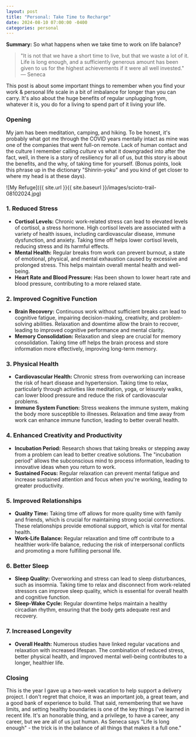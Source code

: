 ```yaml
---
layout: post  
title: "Personal: Take Time to Recharge"  
date: 2024-08-10 07:00:00 -0400  
categories: personal  
---
```


**Summary:** So what happens when we take time to work on life balance?

> "It is not that we have a short time to live, but that we waste a lot of it. Life is long enough, and a sufficiently generous amount has been given to us for the highest achievements if it were all well invested." — Seneca

This post is about some important things to remember when you find your work & personal life scale in a bit of imbalance for longer than you can carry. It's also about the huge benefits of regular unplugging from, whatever it is, you do for a living to spend part of it living your life.

<!--more-->

### Opening

My jam has been meditation, camping, and hiking. To be honest, it's probably what got me through the COVID years mentally intact as mine was one of the companies that went full-on remote. Lack of human contact and the culture I remember calling *culture* vs what it downgraded into after the fact, well, in there is a story of resiliency for all of us, but this story is about the benefits, and the why, of taking time for yourself. (Bonus points, look this phrase up in the dictionary "Shinrin-yoku" and you kind of get closer to where my head is at these days).

![My Refuge]({{ site.url }}{{ site.baseurl }}/images/scioto-trail-08102024.jpg)

### 1. **Reduced Stress**
   - **Cortisol Levels:** Chronic work-related stress can lead to elevated levels of cortisol, a stress hormone. High cortisol levels are associated with a variety of health issues, including cardiovascular disease, immune dysfunction, and anxiety. Taking time off helps lower cortisol levels, reducing stress and its harmful effects.
   - **Mental Health:** Regular breaks from work can prevent burnout, a state of emotional, physical, and mental exhaustion caused by excessive and prolonged stress. This helps maintain overall mental health and well-being.
   - **Heart Rate and Blood Pressure:** Has been shown to lower heart rate and blood pressure, contributing to a more relaxed state.
  
### 2. **Improved Cognitive Function**
   - **Brain Recovery:** Continuous work without sufficient breaks can lead to cognitive fatigue, impairing decision-making, creativity, and problem-solving abilities. Relaxation and downtime allow the brain to recover, leading to improved cognitive performance and mental clarity.
   - **Memory Consolidation:** Relaxation and sleep are crucial for memory consolidation. Taking time off helps the brain process and store information more effectively, improving long-term memory.

### 3. **Physical Health**
   - **Cardiovascular Health:** Chronic stress from overworking can increase the risk of heart disease and hypertension. Taking time to relax, particularly through activities like meditation, yoga, or leisurely walks, can lower blood pressure and reduce the risk of cardiovascular problems.
   - **Immune System Function:** Stress weakens the immune system, making the body more susceptible to illnesses. Relaxation and time away from work can enhance immune function, leading to better overall health.

### 4. **Enhanced Creativity and Productivity**
   - **Incubation Period:** Research shows that taking breaks or stepping away from a problem can lead to better creative solutions. The "incubation period" allows the subconscious mind to process information, leading to innovative ideas when you return to work.
   - **Sustained Focus:** Regular relaxation can prevent mental fatigue and increase sustained attention and focus when you're working, leading to greater productivity.

### 5. **Improved Relationships**
   - **Quality Time:** Taking time off allows for more quality time with family and friends, which is crucial for maintaining strong social connections. These relationships provide emotional support, which is vital for mental health.
   - **Work-Life Balance:** Regular relaxation and time off contribute to a healthier work-life balance, reducing the risk of interpersonal conflicts and promoting a more fulfilling personal life.

### 6. **Better Sleep**
   - **Sleep Quality:** Overworking and stress can lead to sleep disturbances, such as insomnia. Taking time to relax and disconnect from work-related stressors can improve sleep quality, which is essential for overall health and cognitive function.
   - **Sleep-Wake Cycle:** Regular downtime helps maintain a healthy circadian rhythm, ensuring that the body gets adequate rest and recovery.

### 7. **Increased Longevity**
   - **Overall Health:** Numerous studies have linked regular vacations and relaxation with increased lifespan. The combination of reduced stress, better physical health, and improved mental well-being contributes to a longer, healthier life.

### Closing
This is the year I gave up a two-week vacation to help support a delivery project. I don't regret that choice, it was an important job, a great team, and a good bank of experience to build. That said, remembering that we have limits, and setting healthy boundaries is one of the key things I've learned in recent life. It's an honorable thing, and a privilege, to have a career, any career, but we are all of us just human. As Seneca says "Life is long enough" - the trick is in the balance of all things that makes it a full one."